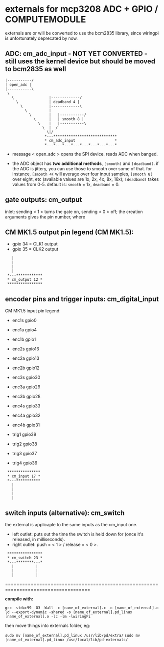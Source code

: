 externals for mcp3208 ADC + GPIO / COMPUTEMODULE 
===========================================================
externals are or will be converted to use the bcm2835 library, since wiringpi is unfortunately deprecated by now.

## ADC: cm_adc_input - NOT YET CONVERTED - still uses the kernel device but should be moved to bcm2835 as well
```
|-----------/
| open_adc |
|-----------\
 \
   \                |-------------/
     \              | deadband 4 |
       \            |-------------\
         \          |
           \        |   |-----------/     
             \      |   | smooth 8 |
               \    |   |-----------\
                 \  |  /
                   \|/   
                  *---*****************************
                  * cm_adc_input                  *
                  *---*---*---*---*---*---*---*---*
```
- message < open_adc > opens the SPI device. reads ADC when banged. 

- the ADC object has **two additional methods**, `[smooth(` and `[deadband(`. if the ADC is jittery, you can use those to smooth over some of that. for instance, `[smooth 4(` will average over four input samples,  `[smooth 8(` over eight, etc (available values are 1x, 2x, 4x, 8x, 16x); `[deadband(` takes values from 0-5. default is: `smooth` = 1x, `deadband` = 0. 



 
## gate outputs: cm_output
inlet: sending < 1 > turns the gate on, sending < 0 > off; the creation arguments gives the pin number, where 

CM MK1.5 output pin legend (CM MK1.5):
----------------------
- gpio 34 = CLK1 output
- gpio 35 = CLK2 output

```
   |   
   |   
   |   
   |   
 *---************
 * cm_output 12 *
 ****************
```



## encoder pins and trigger inputs: cm_digital_input

CM MK1.5 input pin legend:
- enc1s   gpio0
- enc1a   gpio4
- enc1b   gpio1

- enc2s   gpio16
- enc2a   gpio13
- enc2b   gpio12

- enc3s   gpio30
- enc3a   gpio29
- enc3b   gpio28

- enc4s   gpio33
- enc4a   gpio32
- enc4b   gpio31

- trig1   gpio39
- trig2   gpio38
- trig3   gpio37
- trig4   gpio36

```
 ***************
 * cm_input 17 *
 *---***********
   |
   |
   |
   |
```



## switch inputs (alternative): cm_switch
the external is applicaple to the same inputs as the cm_input one.

- left outlet: puts out the time the switch is held down for (once it's released, in milliseconds).
- right outlet: push = < 1 > / release = < 0 >.
```
 ****************
 * cm_switch 23 *
 *---********---*
   |          |
   |          |
   |          |
```


====================================================================================


**compile with:**

`gcc -std=c99 -O3 -Wall -c [name_of_external].c -o [name_of_external].o`
`ld --export-dynamic -shared -o [name_of_external].pd_linux [name_of_external].o -lc -lm -lwiringPi`

then move things into externals folder, eg: 

`sudo mv [name_of_external].pd_linux /usr/lib/pd/extra/`
`sudo mv [name_of_external].pd_linux /usr/local/lib/pd-externals/`
